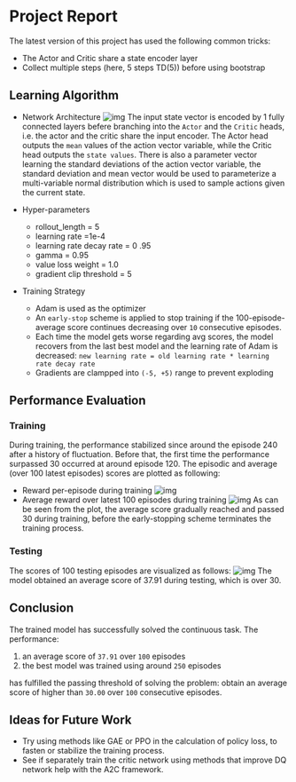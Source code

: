 # Project Report

The latest version of this project has used the following common tricks:
- The Actor and Critic share a state encoder layer
- Collect multiple steps (here, 5 steps TD(5)) before using bootstrap


## Learning Algorithm

- Network Architecture
  ![img](https://raw.githubusercontent.com/qiaochen/A2C/master/network_architecture.jpg)
The input state vector is encoded by 1 fully connected layers befere branching into the `Actor` and the `Critic` heads, i.e. the actor and the critic share the input encoder.
The Actor head outputs the `mean` values of the action vector variable, while the Critic head outputs the `state values`. There is also a parameter vector learning the standard deviations of the action vector variable, the standard deviation and mean vector would be used to parameterize a multi-variable normal distribution which is used to sample actions given the current state.


- Hyper-parameters
  - rollout_length = 5
  - learning rate =1e-4
  - learning rate decay rate = 0 .95
  - gamma = 0.95
  - value loss weight = 1.0
  - gradient clip threshold = 5
- Training Strategy
  - Adam is used as the optimizer
  - An `early-stop` scheme is applied to stop training if the 100-episode-average score continues decreasing over `10` consecutive episodes.
  - Each time the model gets worse regarding avg scores, the model recovers from the last best model and the learning rate of Adam is decreased: `new learning rate = old learning rate * learning rate decay rate` 
  - Gradients are clampped into `(-5, +5)` range to prevent exploding

## Performance Evaluation
### Training
During training, the performance stabilized since around the episode 240 after a history of fluctuation. Before that, the first time the performance surpassed 30 occurred at around episode 120. The episodic and average (over 100 latest episodes) scores are plotted as following:
- Reward per-episode during training
![img](https://raw.githubusercontent.com/qiaochen/A2C/master/training_score_plot.png)
- Average reward over latest 100 episodes during training
![img](https://raw.githubusercontent.com/qiaochen/A2C/master/training_100avgscore_plot.png)
As can be seen from the plot, the average score gradually reached and passed 30 during training, before the early-stopping scheme terminates the training process.

### Testing
The scores of 100 testing episodes are visualized as follows:
![img](https://raw.githubusercontent.com/qiaochen/A2C/master/test_score_plot.png)
The model obtained an average score of 37.91 during testing, which is over 30.

## Conclusion
The trained model has successfully solved the continuous task. The performance:
1. an average score of `37.91` over `100` episodes 
2. the best model was trained using around `250` episodes

has fulfilled the passing threshold of solving the problem: obtain an average score of higher than `30.00` over `100` consecutive episodes.

## Ideas for Future Work

- Try using methods like GAE or PPO in the calculation of policy loss, to fasten or stabilize the training process.
- See if separately train the critic network using methods that improve DQ network help with the A2C framework.

